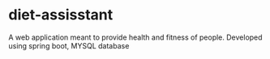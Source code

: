 # diet-assisstant
A web application meant to provide health and fitness of people. Developed using spring boot, MYSQL database
